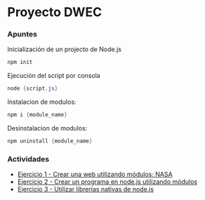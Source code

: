 # Proyecto DWEC

### Apuntes

Inicialización de un projecto de Node.js

```powershell
npm init
```

Ejecución del script por consola

```powershell
node {script.js}
```

Instalacion de modulos:

```powershell
npm i {module_name}
```

Desinstalacion de modulos:

```powershell
npm uninstall {module_name}
```

### Actividades

-   [Ejercicio 1 - Crear una web utilizando módulos: NASA](./src/ejercicio1-nasa/)
-   [Ejercicio 2 - Crear un programa en node.js utilizando módulos](./src/ejercicio2-programa_node/)
-   [Ejercicio 3 - Utilizar librerías nativas de node.js](./src/ejercicio3-librerias_nativas/)
